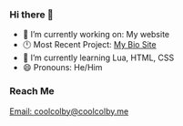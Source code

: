 ### Hi there 👋

- 🔭 I’m currently working on: My website
- 🕛 Most Recent Project: [ My Bio Site](<https://bio.coolcolby.me/>)
- 🌱 I’m currently learning Lua, HTML, CSS
- 😄 Pronouns: He/Him

### Reach Me

[Email: coolcolby@coolcolby.me](<mailto:coolcolby@coolcolby.me>)
